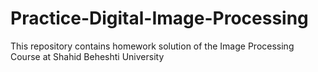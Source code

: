 # Practice-Digital-Image-Processing
This repository contains homework solution of the Image Processing Course at Shahid Beheshti University
